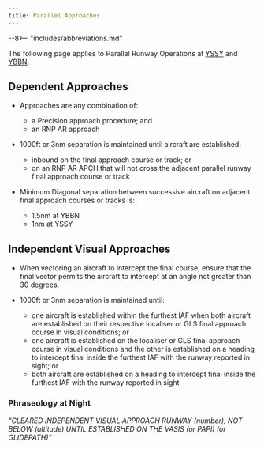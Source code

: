 ```yaml
---
title: Parallel Approaches
---
```


--8<-- "includes/abbreviations.md"

The following page applies to Parallel Runway Operations at [YSSY](../../aerodromes/sydney) and [YBBN](../../aerodromes/brisbane).

## Dependent Approaches
- Approaches are any combination of:  
    - a Precision approach procedure; and  
    - an RNP AR approach

- 1000ft or 3nm separation is maintained until aircraft are established:  
    - inbound on the final approach course or track; or  
    - on an RNP AR APCH that will not cross the adjacent parallel runway final approach course or track

- Minimum Diagonal separation between successive aircraft on adjacent final approach courses or tracks is:  
    - 1.5nm at YBBN  
    - 1nm at YSSY

## Independent Visual Approaches
- When vectoring an aircraft to intercept the final course, ensure that the final vector permits the aircraft to intercept at an angle not greater than 30 degrees.

- 1000ft or 3nm separation is maintained until:  
    - one aircraft is established within the furthest IAF when both aircraft are established on their respective localiser or GLS final approach course in visual conditions; or  
    - one aircraft is established on the localiser or GLS final approach course in visual conditions and the other is established on a heading to intercept final inside the furthest IAF with the runway reported in sight; or  
    - both aircraft are established on a heading to intercept final inside the furthest IAF with the runway reported in sight

### Phraseology at Night
*"CLEARED INDEPENDENT VISUAL APPROACH RUNWAY (number), NOT BELOW (altitude) UNTIL ESTABLISHED ON THE VASIS (or PAPI) (or GLIDEPATH)"*